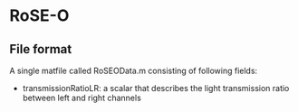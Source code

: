 # RoSE-O

## File format
A single matfile called RoSEOData.m consisting of following fields:

+ transmissionRatioLR: a scalar that describes the light transmission ratio between left and right channels
